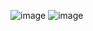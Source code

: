 ![image](https://user-images.githubusercontent.com/62498842/79305185-b4f12f00-7f14-11ea-8b1d-c839e3fb5157.png)
![image](https://user-images.githubusercontent.com/62498842/79305197-be7a9700-7f14-11ea-9e1e-4dc66c3789ad.png)

